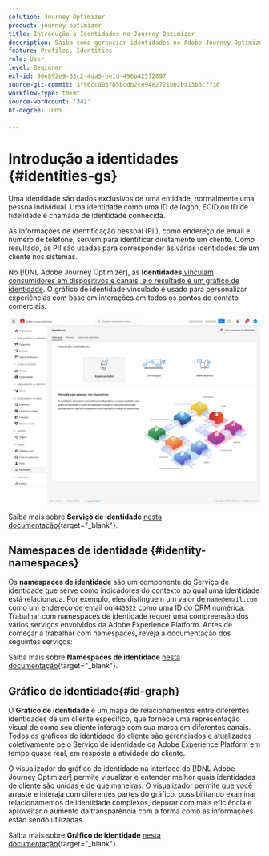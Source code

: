 ```yaml
---
solution: Journey Optimizer
product: journey optimizer
title: Introdução a Identidades no Journey Optimizer
description: Saiba como gerenciar identidades no Adobe Journey Optimizer
feature: Profiles, Identities
role: User
level: Beginner
exl-id: 90e892e9-33c2-4da5-be1d-496b42572897
source-git-commit: 3f96cc0037b5bcdb2ce94e2721b02ba13b3cff36
workflow-type: tm+mt
source-wordcount: '342'
ht-degree: 100%

---
```


# Introdução a identidades {#identities-gs}

Uma identidade são dados exclusivos de uma entidade, normalmente uma pessoa individual. Uma identidade como uma ID de logon, ECID ou ID de fidelidade é chamada de identidade conhecida.

As Informações de identificação pessoal (PII), como endereço de email e número de telefone, servem para identificar diretamente um cliente. Como resultado, as PII são usadas para corresponder às várias identidades de um cliente nos sistemas.

No [!DNL Adobe Journey Optimizer], as **Identidades**[ vinculam consumidores em dispositivos e canais, e o resultado é um gráfico de identidade](#id-graph). O gráfico de identidade vinculado é usado para personalizar experiências com base em interações em todos os pontos de contato comerciais.

![](assets/identities-home.png)

Saiba mais sobre **Serviço de identidade** [nesta documentação](https://experienceleague.adobe.com/docs/experience-platform/identity/home.html?lang=pt-BR){target="_blank"}.

## Namespaces de identidade {#identity-namespaces}

Os **namespaces de identidade** são um componente do Serviço de identidade que serve como indicadores do contexto ao qual uma identidade está relacionada. Por exemplo, eles distinguem um valor de `name@email.com` como um endereço de email ou `443522` como uma ID do CRM numérica. Trabalhar com namespaces de identidade requer uma compreensão dos vários serviços envolvidos da Adobe Experience Platform. Antes de começar a trabalhar com namespaces, reveja a documentação dos seguintes serviços:

Saiba mais sobre **Namespaces de identidade** [nesta documentação](https://experienceleague.adobe.com/docs/experience-platform/identity/namespaces.html?lang=pt-BR){target="_blank"}.

## Gráfico de identidade{#id-graph}

O **Gráfico de identidade** é um mapa de relacionamentos entre diferentes identidades de um cliente específico, que fornece uma representação visual de como seu cliente interage com sua marca em diferentes canais. Todos os gráficos de identidade do cliente são gerenciados e atualizados coletivamente pelo Serviço de identidade da Adobe Experience Platform em tempo quase real, em resposta à atividade do cliente.

O visualizador do gráfico de identidade na interface do [!DNL Adobe Journey Optimizer] permite visualizar e entender melhor quais identidades de cliente são unidas e de que maneiras. O visualizador permite que você arraste e interaja com diferentes partes do gráfico, possibilitando examinar relacionamentos de identidade complexos, depurar com mais eficiência e aproveitar o aumento da transparência com a forma como as informações estão sendo utilizadas.

Saiba mais sobre **Gráfico de identidade** [nesta documentação](https://experienceleague.adobe.com/docs/experience-platform/identity/ui/identity-graph-viewer.html?lang=pt-BR){target="_blank"}.

